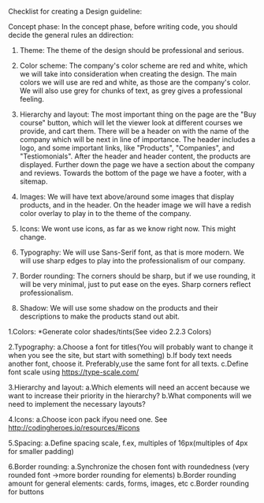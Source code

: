Checklist for creating a Design guideline:

Concept phase:
In the concept phase, before writing code, you should decide the general rules an ddirection:
1. Theme: 
   The theme of the design should be professional and serious.

2. Color scheme:
   The company's color scheme are red and white, which we will take into consideration when creating the design. The main colors we will use are red and white,
   as those are the company's color. We will also use grey for chunks of text, as grey gives a professional feeling.
              
3. Hierarchy and layout: 
   The most important thing on the page are the "Buy course" button, which will let the viewer look at different courses we provide, and cart them.
   There will be a header on with the name of the company which will be next in line of importance. The header includes a logo, and some important links,
   like "Products", "Companies", and "Testiomonials". After the header and header content, the products are displayed. Further down the page we have a                                section about the company and reviews. Towards the bottom of the page we have a footer, with a sitemap.
4. Images: 
   We will have text above/around some images that display products, and in the header. On the header image we will have a redish color overlay to play in 
   to the theme of the company.

5. Icons: 
   We wont use icons, as far as we know right now. This might change.

6. Typography:
   We will use Sans-Serif font, as that is more modern. We will use sharp edges to play into the professionalism of our company.
   
7. Border rounding:
   The corners should be sharp, but if we use rounding, it will be very minimal, just to put ease on the eyes. Sharp corners reflect professionalism.
   
8. Shadow:
   We will use some shadow on the products and their descriptions to make the products stand out abit. 


1.Colors:
*Generate color shades/tints(See video 2.2.3 Colors)

2.Typography:
a.Choose a font for titles(You will probably want to change it when you see the site, but start with something)
b.If body text needs another font, choose it. Preferably,use the same font for all texts.
c.Define font scale using https://type-scale.com/

3.Hierarchy and layout:
a.Which elements will need an accent because we want to increase their priority in the hierarchy?
b.What components will we need to implement the necessary layouts?

4.Icons:
a.Choose icon pack ifyou need one. See http://codingheroes.io/resources/#icons

5.Spacing:
a.Define spacing scale, f.ex, multiples of 16px(multiples of 4px for smaller padding)

6.Border rounding:
a.Synchronize the chosen font with roundedness (very rounded font →more border rounding for elements)
b.Border rounding amount for general elements: cards, forms, images, etc
c.Border rounding for buttons
